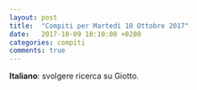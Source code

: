 ```yaml
---
layout: post
title:  "Compiti per Martedì 10 Ottobre 2017"
date:   2017-10-09 10:10:00 +0200
categories: compiti
comments: true
---
```


**Italiano**: svolgere ricerca su Giotto.

